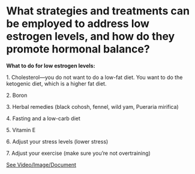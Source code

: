# What strategies and treatments can be employed to address low estrogen levels, and how do they promote hormonal balance?

**What to do for low estrogen levels:**

1\. Cholesterol—you do not want to do a low-fat diet. You want to do the ketogenic diet, which is a higher fat diet. 

2\. Boron 

3\. Herbal remedies (black cohosh, fennel, wild yam, Pueraria mirifica)

4\. Fasting and a low-carb diet 

5\. Vitamin E 

6\. Adjust your stress levels (lower stress)

7\. Adjust your exercise (make sure you’re not overtraining) 

 [See Video/Image/Document](https://hls-player.drberg.com/asset?path=migrated-assets/how-to-fix-your-low-estrogen-levels)
